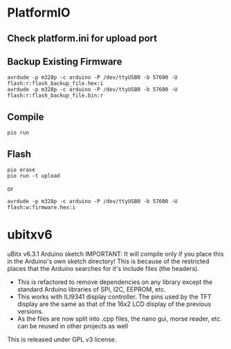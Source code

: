 # PlatformIO 

## Check platform.ini for upload port



## Backup Existing Firmware

    avrdude -p m328p -c arduino -P /dev/ttyUSB0 -b 57600 -U flash:r:flash_backup_file.hex:i
    avrdude -p m328p -c arduino -P /dev/ttyUSB0 -b 57600 -U flash:r:flash_backup_file.bin:r

## Compile

    pio run

## Flash

    pio erase
    pio run -t upload

or

    avrdude -p m328p -c arduino -P /dev/ttyUSB0 -b 57600 -U flash:w:firmware.hex:i



# ubitxv6
uBitx v6.3.1 Arduino sketch
IMPORTANT: It will compile only if you place this in the Arduino's own sketch directory! This is because of the restricted places that the Arduino searches for it's include files (the headers).

- This is refactored to remove dependencies on any library except the standard Arduino libraries of SPI, I2C, EEPROM, etc.
- This works with ILI9341 display controller. The pins used by the TFT display are the same as that of the 16x2 LCD display of the previous versions.
- As the files are now split into .cpp files, the nano gui, morse reader, etc. can be reused in other projects as well

This is released under GPL v3 license.
